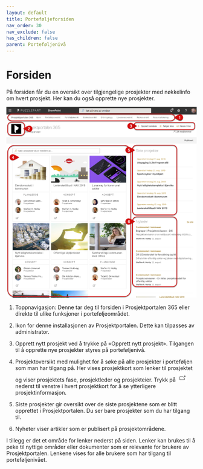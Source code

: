 ```yaml
---
layout: default
title: Porteføljeforsiden
nav_order: 30
nav_exclude: false
has_children: false
parent: Porteføljenivå
---
```


# Forsiden

På forsiden får du en oversikt over tilgjengelige prosjekter med
nøkkelinfo om hvert prosjekt. Her kan du også opprette nye prosjekter.

![Porteføljeoversikt](./media/image17.png)

1)  Toppnavigasjon: Denne tar deg til forsiden i Prosjektportalen 365 eller direkte til ulike funksjoner i porteføljeområdet.

2)  Ikon for denne installasjonen av Prosjektportalen. Dette kan
    tilpasses av administrator.

3)  Opprett nytt prosjekt ved å trykke på «Opprett nytt prosjekt».
    Tilgangen til å opprette nye prosjekter styres på porteføljenivå.

5)  Prosjektoversikt med mulighet for å søke på alle prosjekter i
    porteføljen som man har tilgang på. Her vises prosjektkort som
    lenker til prosjektet og viser prosjektets fase, prosjektleder og prosjekteier. Trykk på ![](./media/image18.png) nederst til venstre i hvert prosjektkort for å se ytterligere prosjektinformasjon.

6)  Siste prosjekter gir oversikt over de siste prosjektene som er blitt opprettet i Prosjektportalen. Du ser bare prosjekter som du har tilgang til.

7)  Nyheter viser artikler som er publisert på prosjektområdene.

I tillegg er det et område for lenker nederst på siden. Lenker kan
brukes til å peke til nyttige områder eller dokumenter som er
relevante for brukere av Prosjektportalen. Lenkene vises for alle
brukere som har tilgang til porteføljenivået.